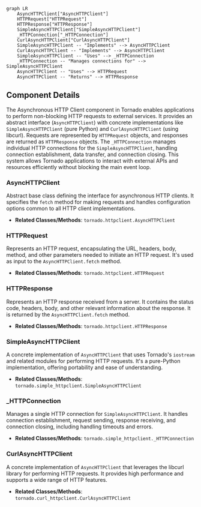 ```mermaid
graph LR
    AsyncHTTPClient["AsyncHTTPClient"]
    HTTPRequest["HTTPRequest"]
    HTTPResponse["HTTPResponse"]
    SimpleAsyncHTTPClient["SimpleAsyncHTTPClient"]
    _HTTPConnection["_HTTPConnection"]
    CurlAsyncHTTPClient["CurlAsyncHTTPClient"]
    SimpleAsyncHTTPClient -- "Implements" --> AsyncHTTPClient
    CurlAsyncHTTPClient -- "Implements" --> AsyncHTTPClient
    SimpleAsyncHTTPClient -- "Uses" --> _HTTPConnection
    _HTTPConnection -- "Manages connections for" --> SimpleAsyncHTTPClient
    AsyncHTTPClient -- "Uses" --> HTTPRequest
    AsyncHTTPClient -- "Returns" --> HTTPResponse
```

## Component Details

The Asynchronous HTTP Client component in Tornado enables applications to perform non-blocking HTTP requests to external services. It provides an abstract interface (`AsyncHTTPClient`) with concrete implementations like `SimpleAsyncHTTPClient` (pure Python) and `CurlAsyncHTTPClient` (using libcurl). Requests are represented by `HTTPRequest` objects, and responses are returned as `HTTPResponse` objects. The `_HTTPConnection` manages individual HTTP connections for the `SimpleAsyncHTTPClient`, handling connection establishment, data transfer, and connection closing. This system allows Tornado applications to interact with external APIs and resources efficiently without blocking the main event loop.

### AsyncHTTPClient
Abstract base class defining the interface for asynchronous HTTP clients. It specifies the `fetch` method for making requests and handles configuration options common to all HTTP client implementations.
- **Related Classes/Methods**: `tornado.httpclient.AsyncHTTPClient`

### HTTPRequest
Represents an HTTP request, encapsulating the URL, headers, body, method, and other parameters needed to initiate an HTTP request. It's used as input to the `AsyncHTTPClient.fetch` method.
- **Related Classes/Methods**: `tornado.httpclient.HTTPRequest`

### HTTPResponse
Represents an HTTP response received from a server. It contains the status code, headers, body, and other relevant information about the response. It is returned by the `AsyncHTTPClient.fetch` method.
- **Related Classes/Methods**: `tornado.httpclient.HTTPResponse`

### SimpleAsyncHTTPClient
A concrete implementation of `AsyncHTTPClient` that uses Tornado's `iostream` and related modules for performing HTTP requests. It's a pure-Python implementation, offering portability and ease of understanding.
- **Related Classes/Methods**: `tornado.simple_httpclient.SimpleAsyncHTTPClient`

### _HTTPConnection
Manages a single HTTP connection for `SimpleAsyncHTTPClient`. It handles connection establishment, request sending, response receiving, and connection closing, including handling timeouts and errors.
- **Related Classes/Methods**: `tornado.simple_httpclient._HTTPConnection`

### CurlAsyncHTTPClient
A concrete implementation of `AsyncHTTPClient` that leverages the libcurl library for performing HTTP requests. It provides high performance and supports a wide range of HTTP features.
- **Related Classes/Methods**: `tornado.curl_httpclient.CurlAsyncHTTPClient`
